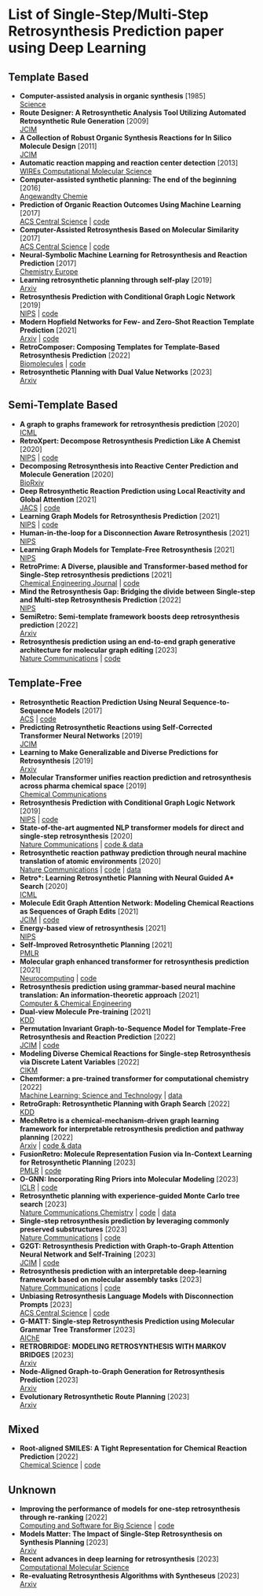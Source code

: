 # List of Single-Step/Multi-Step Retrosynthesis Prediction paper using Deep Learning  
## Template Based  
- **Computer-assisted analysis in organic synthesis** [1985]  
[Science](http://www-science-org-s.webvpn.zju.edu.cn:8001/doi/10.1126/science.3838594#core-collateral-purchase-access)  
- **Route Designer: A Retrosynthetic Analysis Tool Utilizing Automated Retrosynthetic Rule Generation** [2009]  
[JCIM](https://pubs.acs.org/doi/10.1021/ci800228y)
- **A Collection of Robust Organic Synthesis Reactions for In Silico Molecule Design** [2011]  
[JCIM](https://pubs.acs.org/doi/10.1021/ci200379p)  
- **Automatic reaction mapping and reaction center detection** [2013]  
[WIREs Computational Molecular Science](https://wires.onlinelibrary.wiley.com/doi/10.1002/wcms.1140)  
- **Computer-assisted synthetic planning: The end of the beginning** [2016]  
[Angewandty Chemie](https://onlinelibrary.wiley.com/doi/full/10.1002/anie.201506101)  
- **Prediction of Organic Reaction Outcomes Using Machine Learning** [2017]  
[ACS Central Science](https://pubs.acs.org/doi/10.1021/acscentsci.7b00064) | [code](https://github.com/connorcoley/ochem_predict_nn)  
- **Computer-Assisted Retrosynthesis Based on Molecular Similarity** [2017]  
[ACS Central Science](https://pubs.acs.org/doi/10.1021/acscentsci.7b00355) | [code](https://github.com/connorcoley/retrosim)  
- **Neural-Symbolic Machine Learning for Retrosynthesis and Reaction Prediction** [2017]  
[Chemistry Europe](https://chemistry-europe.onlinelibrary.wiley.com/doi/full/10.1002/chem.201605499)  
- **Learning retrosynthetic planning through self-play** [2019]  
[Arxiv](https://arxiv.org/pdf/1901.06569.pdf)
- **Retrosynthesis Prediction with Conditional Graph Logic Network** [2019]  
[NIPS](https://arxiv.org/abs/2001.01408) | [code](https://github.com/Hanjun-Dai/GLN)  
- **Modern Hopfield Networks for Few- and Zero-Shot Reaction Template Prediction** [2021]  
[Arxiv](https://arxiv.org/pdf/2104.03279.pdf) | [code](https://github.com/ml-jku/mhn-react)  
- **RetroComposer: Composing Templates for Template-Based Retrosynthesis Prediction** [2022]  
[Biomolecules](https://www.ncbi.nlm.nih.gov/pmc/articles/PMC9496376/) | [code](https://github.com/uta-smile/RetroComposer)  
- **Retrosynthetic Planning with Dual Value Networks** [2023]  
[Arxiv](https://arxiv.org/abs/2301.13755)  
## Semi-Template Based  
- **A graph to graphs framework for retrosynthesis prediction** [2020]  
[ICML](https://arxiv.org/pdf/2003.12725.pdf)
- **RetroXpert: Decompose Retrosynthesis Prediction Like A Chemist** [2020]  
[NIPS](https://arxiv.org/pdf/2011.02893.pdf) | [code](https://github.com/uta-smile/RetroXpert)  
- **Decomposing Retrosynthesis into Reactive Center Prediction and Molecule Generation** [2020]  
[BioRxiv](http://www-biorxiv-org-s.webvpn.zju.edu.cn:8001/content/biorxiv/early/2019/06/21/677849.full.pdf)   
- **Deep Retrosynthetic Reaction Prediction using Local Reactivity and Global Attention** [2021]  
[JACS](https://pubs.acs.org/doi/epdf/10.1021/jacsau.1c00246) | [code](https://github.com/kaist-amsg/LocalRetro)
- **Learning Graph Models for Retrosynthesis Prediction** [2021]  
[NIPS](https://proceedings.neurips.cc/paper/2021/file/4e2a6330465c8ffcaa696a5a16639176-Paper.pdf) | [code](https://github.com/uta-smile/RetroXpert)  
- **Human-in-the-loop for a Disconnection Aware Retrosynthesis** [2021]  
[NIPS](https://openreview.net/pdf?id=-xfwlkmsfN1)  
- **Learning Graph Models for Template-Free Retrosynthesis** [2021]  
[NIPS](https://proceedings.neurips.cc/paper/2021/file/4e2a6330465c8ffcaa696a5a16639176-Paper.pdf)
- **RetroPrime: A Diverse, plausible and Transformer-based method for Single-Step retrosynthesis predictions** [2021]  
[Chemical Engineering Journal](https://www.sciencedirect.com/science/article/abs/pii/S1385894721014303?via%3Dihub) | [code](https://github.com/wangxr0526/RetroPrime)  
- **Mind the Retrosynthesis Gap: Bridging the divide between Single-step and Multi-step Retrosynthesis Prediction** [2022]  
[NIPS](https://openreview.net/pdf?id=LjdtY0hM7tf)  
- **SemiRetro: Semi-template framework boosts deep retrosynthesis prediction** [2022]  
[Arxiv](http://arxiv.org/pdf/2202.08205.pdf)  
- **Retrosynthesis prediction using an end-to-end graph generative architecture for molecular graph editing** [2023]  
  [Nature Communications](https://www.nature.com/articles/s41467-023-38851-5) | [code](https://github.com/Jamson-Zhong/Graph2Edits)  
## Template-Free  
- **Retrosynthetic Reaction Prediction Using Neural Sequence-to-Sequence Models** [2017]  
[ACS](https://pubs.acs.org/doi/10.1021/acscentsci.7b00303) | [code](https://github.com/pandegroup/reaction_prediction_seq2seq.git)  
- **Predicting Retrosynthetic Reactions using Self-Corrected Transformer Neural Networks** [2019]  
[JCIM](https://arxiv.org/ftp/arxiv/papers/1907/1907.01356.pdf) 
- **Learning to Make Generalizable and Diverse Predictions for Retrosynthesis** [2019]  
[Arxiv](https://arxiv.org/pdf/1910.09688.pdf)  
- **Molecular Transformer unifies reaction prediction and retrosynthesis across pharma chemical space** [2019]  
  [Chemical Communications](https://pubs.rsc.org/en/content/articlelanding/2019/cc/c9cc05122h)
- **Retrosynthesis Prediction with Conditional Graph Logic Network** [2019]  
[NIPS](https://arxiv.org/abs/2001.01408) | [code](https://github.com/Hanjun-Dai/GLN)  
- **State-of-the-art augmented NLP transformer models for direct and single-step retrosynthesis** [2020]  
[Nature Communications](https://www.nature.com/articles/s41467-020-19266-y) | [code & data](https://github.com/bigchem/synthesis)  
- **Retrosynthetic reaction pathway prediction through neural machine translation of atomic environments** [2020]  
[Nature Communications](https://www.nature.com/articles/s41467-022-28857-w) | [code](https://github.com/knu-lcbc/RetroTRAE) | [data](https://github.com/sysu-yanglab/Self-Corrected-Retrosynthetic-Reaction-Predictor/blob/master/data/Jin%E2%80%99s_USPTO_dataset.zip)  
- **Retro\*: Learning Retrosynthetic Planning with Neural Guided A\* Search** [2020]  
[ICML](https://arxiv.org/pdf/2006.15820.pdf)
- **Molecule Edit Graph Attention Network: Modeling Chemical Reactions as Sequences of Graph Edits** [2021]  
[JCIM](https://pubs.acs.org/doi/10.1021/acs.jcim.1c00537?ref=PDF) | [code](https://github.com/molecule-one/megan)  
- **Energy-based view of retrosynthesis** [2021]  
[NIPS](https://arxiv.org/abs/2007.13437)  
- **Self-Improved Retrosynthetic Planning** [2021]  
[PMLR](http://proceedings.mlr.press/v139/kim21b/kim21b.pdf)  
- **Molecular graph enhanced transformer for retrosynthesis prediction** [2021]  
[Neurocomputing](https://www.sciencedirect.com/science/article/abs/pii/S0925231221009413) | [code](https://github.com/papercodekl/MolecularGET)  
- **Retrosynthesis prediction using grammar-based neural machine translation: An information-theoretic approach** [2021]  
[Computer & Chemical Engineering](https://www.sciencedirect.com/science/article/abs/pii/S0098135421003112)  
- **Dual-view Molecule Pre-training** [2021]  
[KDD](https://dl.acm.org/doi/10.1145/3580305.3599317)  
- **Permutation Invariant Graph-to-Sequence Model for Template-Free Retrosynthesis and Reaction Prediction** [2022]  
[JCIM](https://pubs.acs.org/doi/10.1021/acs.jcim.2c00321) | [code](http://github-com-s.webvpn.zju.edu.cn:8001/coleygroup/Graph2SMILES)  
- **Modeling Diverse Chemical Reactions for Single-step Retrosynthesis via Discrete Latent Variables** [2022]  
[CIKM](https://dl.acm.org/doi/10.1145/3511808.3557397)  
- **Chemformer: a pre-trained transformer for computational chemistry** [2022]  
[Machine Learning: Science and Technology](https://iopscience.iop.org/article/10.1088/2632-2153/ac3ffb) | [data](https://github.com/MolecularAI/Chemformer)  
- **RetroGraph: Retrosynthetic Planning with Graph Search** [2022]  
[KDD](http://dl-acm-org-s.webvpn.zju.edu.cn:8001/doi/10.1145/3534678.3539446)  
- **MechRetro is a chemical-mechanism-driven graph learning framework for interpretable retrosynthesis prediction and pathway planning** [2022]  
[Arxiv](https://arxiv.org/ftp/arxiv/papers/2210/2210.02630.pdf) | [code & data](https://github.com/features/codespaces)  
- **FusionRetro: Molecule Representation Fusion via In-Context Learning for Retrosynthetic Planning** [2023]  
[PMLR](https://proceedings.mlr.press/v202/liu23ah.html) | [code](https://github.com/SongtaoLiu0823/FusionRetro)  
- **O-GNN: Incorporating Ring Priors into Molecular Modeling** [2023]  
[ICLR](https://openreview.net/pdf?id=5cFfz6yMVPU) | [code](https://github.com/O-GNN/O-GNN)  
- **Retrosynthetic planning with experience-guided Monte Carlo tree search** [2023]  
[Nature Communications Chemistry](https://www.nature.com/articles/s42004-023-00911-8) | [code](https://github.com/jjljkjljk/EG-MCTS) | [data](https://github.com/jjljkjljk/EG-MCTS)  
- **Single-step retrosynthesis prediction by leveraging commonly preserved substructures** [2023]  
[Nature Communications](https://www.nature.com/articles/s41467-023-37969-w) | [code](https://github.com/fangleigit/RetroSub)  
- **G2GT: Retrosynthesis Prediction with Graph-to-Graph Attention Neural Network and Self-Training** [2023]  
[JCIM](https://pubs.acs.org/doi/10.1021/acs.jcim.2c01302) | [code](https://github.com/Anonnoname/G2GT_2)  
- **Retrosynthesis prediction with an interpretable deep-learning framework based on molecular assembly tasks** [2023]  
[Nature Communications](https://www.nature.com/articles/s41467-023-41698-5) | [code](https://github.com/wangyu-sd/RetroExplainer)  
- **Unbiasing Retrosynthesis Language Models with Disconnection Prompts** [2023]  
[ACS Central Science](https://pubs.acs.org/doi/epdf/10.1021/acscentsci.3c00372) | [code](https://github.com/rxn4chemistry/disconnection_aware_retrosynthesis)  
- **G-MATT: Single-step Retrosynthesis Prediction using Molecular Grammar Tree Transformer** [2023]  
[AIChE](https://aiche.onlinelibrary.wiley.com/doi/10.1002/aic.18244) 
- **RETROBRIDGE: MODELING RETROSYNTHESIS WITH MARKOV BRIDGES** [2023]  
[Arxiv](https://arxiv.org/pdf/2308.16212.pdf)  
- **Node-Aligned Graph-to-Graph Generation for Retrosynthesis Prediction** [2023]  
[Arxiv](https://arxiv.org/pdf/2309.15798.pdf)  
- **Evolutionary Retrosynthetic Route Planning** [2023]  
[Arxiv](https://arxiv.org/pdf/2310.05186.pdf)
## Mixed
- **Root-aligned SMILES: A Tight Representation for Chemical Reaction Prediction** [2022]  
[Chemical Science](https://pubs.rsc.org/en/content/articlelanding/2022/sc/d2sc02763a#!) | [code](https://github.com/otori-bird/retrosynthesis)  
## Unknown  
- **Improving the performance of models for one-step retrosynthesis through re-ranking** [2022]  
[Computing and Software for Big Science](https://jcheminf.biomedcentral.com/articles/10.1186/s13321-022-00594-8) | [code](https://github.com/coleygroup/rxn-ebm)  
- **Models Matter: The Impact of Single-Step Retrosynthesis on Synthesis Planning** [2023]  
[Arxiv](https://arxiv.org/abs/2308.05522)  
- **Recent advances in deep learning for retrosynthesis** [2023]  
[Computational Molecular Science](https://wires.onlinelibrary.wiley.com/doi/10.1002/wcms.1694)  
- **Re-evaluating Retrosynthesis Algorithms with Syntheseus** [2023]  
[Arxiv](https://arxiv.org/pdf/2310.19796.pdf)  